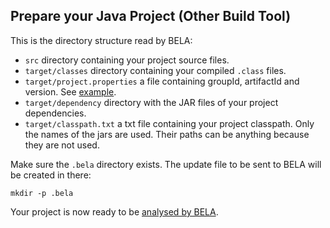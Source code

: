 ## Prepare your Java Project (Other Build Tool)

This is the directory structure read by BELA:

- `src` directory containing your project source files.
- `target/classes` directory containing your compiled `.class` files.
- `target/project.properties` a file containing groupId, artifactId and version. See [example](/updaters/reference/project.properties).
- `target/dependency` directory with the JAR files of your project dependencies.
- `target/classpath.txt` a txt file containing your project classpath. Only the names of the jars are used. Their paths can be anything because they are not used.

Make sure the `.bela` directory exists. The update file to be sent to BELA will be created in there:

`mkdir -p .bela`

Your project is now ready to be [analysed by BELA](/updaters/Java.md).
